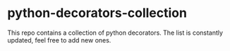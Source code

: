 # python-decorators-collection
This repo contains a collection of python decorators. The list is constantly updated, feel free to add new ones.
